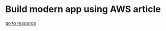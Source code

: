 # Build modern app using AWS article
[go to resource](https://aws.amazon.com/getting-started/hands-on/build-modern-app-fargate-lambda-dynamodb-python/)
